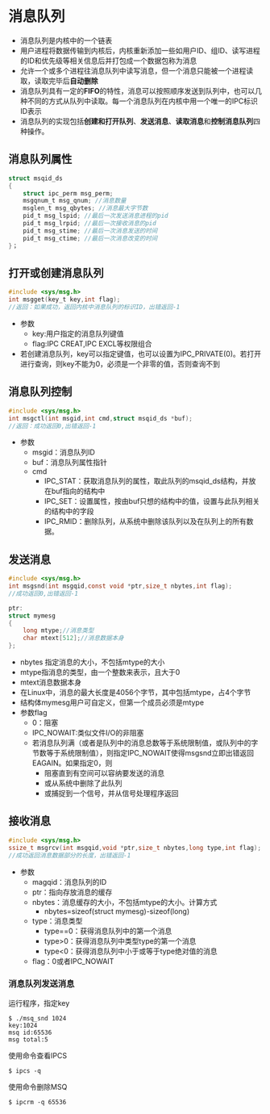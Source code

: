 # 消息队列
* 消息队列是内核中的一个链表
* 用户进程将数据传输到内核后，内核重新添加一些如用户ID、组ID、读写进程的ID和优先级等相关信息后并打包成一个数据包称为消息
* 允许一个或多个进程往消息队列中读写消息，但一个消息只能被一个进程读取，读取完毕后**自动删除**
* 消息队列具有一定的**FIFO**的特性，消息可以按照顺序发送到队列中，也可以几种不同的方式从队列中读取。每一个消息队列在内核中用一个唯一的IPC标识ID表示
* 消息队列的实现包括**创建和打开队列**、**发送消息**、**读取消息**和**控制消息队列**四种操作。

## 消息队列属性
```C
struct msqid_ds
{
    struct ipc_perm msg_perm;
    msgqnum_t msg_qnum; //消息数量
    msglen_t msg_qbytes; //消息最大字节数
    pid_t msg_lspid; //最后一次发送消息进程的pid
    pid_t msg_lrpid; //最后一次接收消息的pid
    pid_t msg_stime; //最后一次消息发送的时间
    pid_t msg_ctime; //最后一次消息改变的时间
}；
```

## 打开或创建消息队列
```C
#include <sys/msg.h>
int msgget(key_t key,int flag);
//返回：如果成功，返回内核中消息队列的标识ID，出错返回-1
```
* 参数
    * key:用户指定的消息队列键值
    * flag:IPC CREAT,IPC EXCL等权限组合
* 若创建消息队列，key可以指定键值，也可以设置为IPC_PRIVATE(0)。若打开进行查询，则key不能为0，必须是一个非零的值，否则查询不到

## 消息队列控制
```C
#include <sys/msg.h>
int msgctl(int msgid,int cmd,struct msqid_ds *buf);
//返回：成功返回0,出错返回-1
```
* 参数
    * msgid：消息队列ID
    * buf：消息队列属性指针
    * cmd
        * IPC_STAT：获取消息队列的属性，取此队列的msqid_ds结构，并放在buf指向的结构中
        * IPC_SET：设置属性，按由buf只想的结构中的值，设置与此队列相关的结构中的字段
        * IPC_RMID：删除队列，从系统中删除该队列以及在队列上的所有数据。

## 发送消息
```C
#include <sys/msg.h>
int msgsnd(int msgqid,const void *ptr,size_t nbytes,int flag);
//成功返回0,出错返回-1

ptr:
struct mymesg
{
    long mtype;//消息类型
    char mtext[512];//消息数据本身
};
```
* nbytes 指定消息的大小，不包括mtype的大小
* mtype指消息的类型，由一个整数来表示，且大于0
* mtext消息数据本身
* 在Linux中，消息的最大长度是4056个字节，其中包括mtype，占4个字节
* 结构体mymesg用户可自定义，但第一个成员必须是mtype
* 参数flag
    * 0：阻塞
    * IPC_NOWAIT:类似文件I/O的非阻塞
    * 若消息队列满（或者是队列中的消息总数等于系统限制值，或队列中的字节数等于系统限制值），则指定IPC_NOWAIT使得msgsnd立即出错返回EAGAIN。如果指定0，则
        * 阻塞直到有空间可以容纳要发送的消息
        * 或从系统中删除了此队列
        * 或捕捉到一个信号，并从信号处理程序返回

## 接收消息
```C
#include <sys/msg.h>
ssize_t msgrcv(int msgqid,void *ptr,size_t nbytes,long type,int flag);
//成功返回消息数据部分的长度，出错返回-1
```

* 参数
    * magqid：消息队列的ID
    * ptr：指向存放消息的缓存
    * nbytes：消息缓存的大小，不包括mtype的大小。计算方式
        * nbytes=sizeof(struct mymesg)-sizeof(long)
    * type：消息类型
        * type==0：获得消息队列中的第一个消息
        * type>0：获得消息队列中类型type的第一个消息
        * type<0：获得消息队列中小于或等于type绝对值的消息
    * flag：0或者IPC_NOWAIT

### 消息队列发送消息

运行程序，指定key

    $ ./msq_snd 1024
    key:1024
    msq id:65536
    msg total:5

使用命令查看IPCS

    $ ipcs -q
    
使用命令删除MSQ

    $ ipcrm -q 65536
